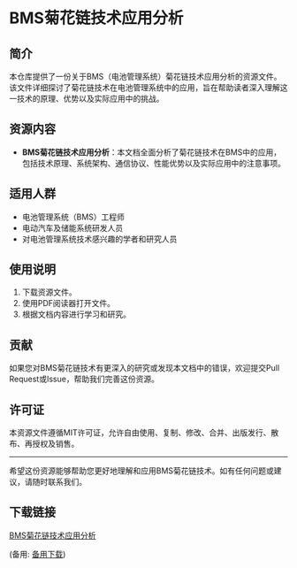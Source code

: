 # BMS菊花链技术应用分析

## 简介
本仓库提供了一份关于BMS（电池管理系统）菊花链技术应用分析的资源文件。该文件详细探讨了菊花链技术在电池管理系统中的应用，旨在帮助读者深入理解这一技术的原理、优势以及实际应用中的挑战。

## 资源内容
- **BMS菊花链技术应用分析**：本文档全面分析了菊花链技术在BMS中的应用，包括技术原理、系统架构、通信协议、性能优势以及实际应用中的注意事项。

## 适用人群
- 电池管理系统（BMS）工程师
- 电动汽车及储能系统研发人员
- 对电池管理系统技术感兴趣的学者和研究人员

## 使用说明
1. 下载资源文件。
2. 使用PDF阅读器打开文件。
3. 根据文档内容进行学习和研究。

## 贡献
如果您对BMS菊花链技术有更深入的研究或发现本文档中的错误，欢迎提交Pull Request或Issue，帮助我们完善这份资源。

## 许可证
本资源文件遵循MIT许可证，允许自由使用、复制、修改、合并、出版发行、散布、再授权及销售。

---

希望这份资源能够帮助您更好地理解和应用BMS菊花链技术。如有任何问题或建议，请随时联系我们。

## 下载链接
[BMS菊花链技术应用分析](https://pan.quark.cn/s/d73c3d648928) 

(备用: [备用下载](https://pan.baidu.com/s/1QY4DEE7cSP6fGQX9EMsFng?pwd=1234))
